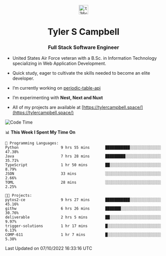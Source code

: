 <p align="center">
<a href="https://www.linkedin.com/in/t36campbell" target="blank"><img align="center" src="https://ik.imagekit.io/t36campbell/Portfolio/linkedin.png.original_m8bbGgPh6.png" alt="t36campbell" height="30" width="30" /></a>
</p>
<h1 align="center">Tyler S Campbell</h1>
<h3 align="center">Full Stack Software Engineer</h3>

* United States Air Force veteran with a B.Sc. in Information Technology specializing in Web Application Development. 

* Quick study, eager to cultivate the skills needed to become an elite developer.

* I’m currently working on [periodic-table-api](https://github.com/t36campbell/periodic-table-api)

* I’m experimenting with **Nest, Next and Nuxt**

* All of my projects are available at [https://tylercampbell.space/](https://tylercampbell.space/)

<!--START_SECTION:waka-->
![Code Time](http://img.shields.io/badge/Code%20Time-1%2C855%20hrs%2035%20mins-blue)

📊 **This Week I Spent My Time On** 

```text
💬 Programming Languages: 
Python                   9 hrs 55 mins       ███████████░░░░░░░░░░░░░░   47.38% 
Java                     7 hrs 28 mins       █████████░░░░░░░░░░░░░░░░   35.71% 
TypeScript               1 hr 50 mins        ██░░░░░░░░░░░░░░░░░░░░░░░   8.79% 
JSON                     33 mins             ░░░░░░░░░░░░░░░░░░░░░░░░░   2.66% 
TOML                     28 mins             ░░░░░░░░░░░░░░░░░░░░░░░░░   2.25%

🐱‍💻 Projects: 
pytos2-ce                9 hrs 27 mins       ███████████░░░░░░░░░░░░░░   45.16% 
githw                    6 hrs 26 mins       ███████░░░░░░░░░░░░░░░░░░   30.76% 
deliverable              2 hrs 5 mins        ██░░░░░░░░░░░░░░░░░░░░░░░   9.97% 
trigger-solutions        1 hr 17 mins        █░░░░░░░░░░░░░░░░░░░░░░░░   6.13% 
COMP-611                 1 hr 7 mins         █░░░░░░░░░░░░░░░░░░░░░░░░   5.38%

```


 Last Updated on 07/10/2022 16:33:16 UTC
<!--END_SECTION:waka-->
